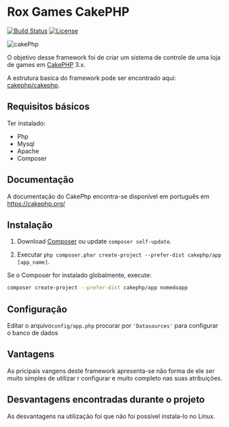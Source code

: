 # Rox Games CakePHP

[![Build Status](https://img.shields.io/travis/cakephp/app/master.svg?style=flat-square)](https://travis-ci.org/cakephp/app)
[![License](https://img.shields.io/packagist/l/cakephp/app.svg?style=flat-square)](https://packagist.org/packages/cakephp/app)

![cakePhp](https://cakephp.org/img/trademarks/logo-2.jpg)

O objetivo desse framework foi de criar um sistema de controle de uma loja de games em [CakePHP](http://cakephp.org) 3.x.

A estrutura basica do framework pode ser encontrado aqui: [cakephp/cakephp](https://github.com/cakephp/cakephp).


## Requisitos básicos

Ter instalado:
- Php
- Mysql
- Apache
- Composer

## Documentação 
A documentação do CakePhp encontra-se disponível em português em https://cakephp.org/

## Instalação

1. Download [Composer](http://getcomposer.org/doc/00-intro.md) ou update `composer self-update`.

2. Executar `php composer.phar create-project --prefer-dist cakephp/app [app_name]`.

Se o Composer for instalado globalmente, execute:

```bash
composer create-project --prefer-dist cakephp/app nomedoapp
```

## Configuração

Editar o arquivo`config/app.php` procurar por `'Datasources'` para configurar o banco de dados


## Vantagens
As pricipais vangens deste framework apresenta-se não forma de ele ser muito simples de utilizar r configurar e muito completo nas suas atribuições.

## Desvantagens encontradas durante o projeto
As desvantagens na utilização foi que não foi possível instala-lo no Linux.




